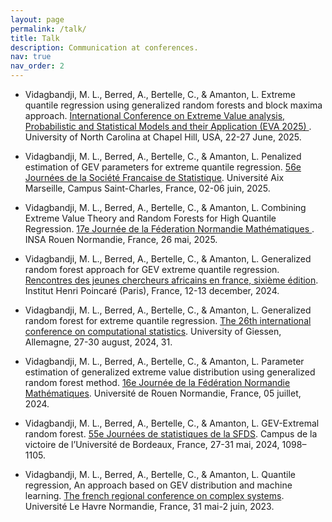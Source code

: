```yaml
---
layout: page
permalink: /talk/
title: Talk
description: Communication at conferences.
nav: true
nav_order: 2
---
```


<!-- _pages/talk.md -->

- Vidagbandji, M. L., Berred, A., Bertelle, C., & Amanton, L. Extreme quantile regression using
  generalized random forests and block maxima approach. <a href='https://eva2025.unc.edu/full-program'> International Conference on Extreme Value analysis, Probabilistic and Statistical Models and their Application (EVA 2025) </a>. University of North Carolina at Chapel Hill, USA, 22-27 June, 2025.

- Vidagbandji, M. L., Berred, A., Bertelle, C., & Amanton, L. Penalized estimation of GEV parameters for extreme quantile regression. <a href='https://jds2025.sciencesconf.org'> 56e Journées de la Société Francaise de Statistique</a>. Université Aix Marseille, Campus Saint-Charles, France, 02-06 juin, 2025.

- Vidagbandji, M. L., Berred, A., Bertelle, C., & Amanton, L. Combining Extreme Value Theory and Random Forests for High Quantile Regression. <a href='https://normandie.math.cnrs.fr/Journees/Journee17/index.html'> 17e Journée de la Féderation Normandie Mathématiques </a>. INSA Rouen Normandie, France, 26 mai, 2025.

- Vidagbandji, M. L., Berred, A., Bertelle, C., & Amanton, L. Generalized random forest approach for GEV extreme quantile regression. <a href='http://scienceafrique.fr/rjcaf/'> Rencontres des jeunes chercheurs africains en france, sixième édition</a>. Institut Henri Poincaré (Paris), France, 12-13 december, 2024.

- Vidagbandji, M. L., Berred, A., Bertelle, C., & Amanton, L. Generalized random forest for extreme quantile regression. <a href='http://scienceafrique.fr/rjcaf/'> The 26th international conference on computational statistics</a>. University of Giessen, Allemagne, 27-30 august, 2024, 31.

- Vidagbandji, M. L., Berred, A., Bertelle, C., & Amanton, L. Parameter estimation of generalized extreme value distribution using generalized random forest method. <a href='https://normandie.math.cnrs.fr/Journees/Journee16/index.html'> 16e Journée de la Fédération Normandie Mathématiques</a>. Université de Rouen Normandie, France, 05 juillet, 2024.

- Vidagbandji, M. L., Berred, A., Bertelle, C., & Amanton, L. GEV-Extremal random forest. <a href='https://jds2024.sciencesconf.org'> 55e Journées de statistiques de la SFDS</a>. Campus de la victoire de l’Université de Bordeaux, France, 27-31 mai, 2024, 1098–1105.

- Vidagbandji, M. L., Berred, A., Bertelle, C., & Amanton, L. Quantile regression, An approach based on GEV distribution and machine learning. <a href='https://iutdijon.u-bourgogne.fr/ccs-france-2023'> The french regional conference on complex systems</a>. Université Le Havre Normandie, France, 31 mai-2 juin, 2023.
